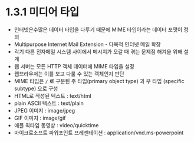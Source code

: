# 1.3.1 미디어 타입

* 인터넷은수많은 데이터 타입을 다루기 때문에 MIME 타입이라는 데이터 포맷이 정의
* Multipurpose Internet Mail Extension - 다목적 인터넷 메일 확장
* 각기 다른 전자메일 시스템 사이에서 메시지가 오갈 때 겪는 문제점 해겨을 위해 설계
* 웹 서버는 모든 HTTP 객체 데이터에 MIME 타입을 설정
* 웹브라우저는 이를 보고 다룰 수 있는 객체인지 판단
* MIME 타입은 `/` 로 구분된 주 타입(primary object type) 과 부 타입 (specific  subtype) 으로 구성
* HTML로 작성된 텍스트 : text/html
* plain ASCII 텍스트 : text/plain
* JPEG 이미지 : image/jpeg
* GIF 이미지 : image/gif
* 애플 퀵타임 동영상 : video/quicktime
* 마이크로소프트 파워포인트 프레젠테이션 : application/vnd.ms-powerpoint
